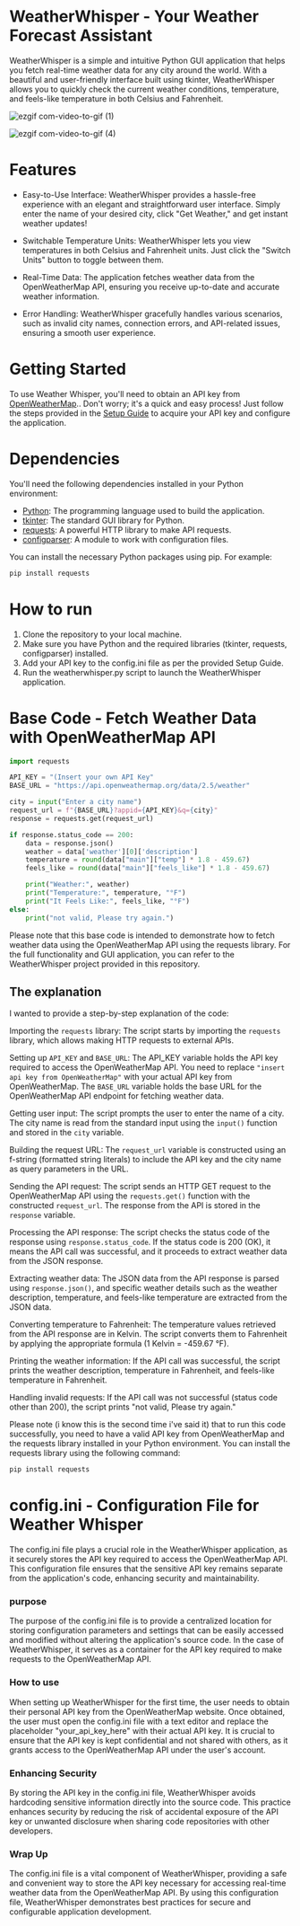 # WeatherWhisper - Your Weather Forecast Assistant

WeatherWhisper is a simple and intuitive Python GUI application that helps you fetch real-time weather data for any city around the world. With a beautiful and user-friendly interface built using tkinter, WeatherWhisper allows you to quickly check the current weather conditions, temperature, and feels-like temperature in both Celsius and Fahrenheit.


![ezgif com-video-to-gif (1)](https://github.com/yannixeno/Weather-Whisper/assets/108096250/474d4b9b-3152-4361-a170-972aa7117c4c)

![ezgif com-video-to-gif (4)](https://github.com/yannixeno/Weather-Whisper/assets/108096250/b77027f4-a107-4ef2-ad88-28f5ad0d9922)







# Features
- Easy-to-Use Interface: WeatherWhisper provides a hassle-free experience with an elegant and straightforward user interface. Simply enter the name of your desired city, click "Get Weather," and get instant weather updates!

- Switchable Temperature Units: WeatherWhisper lets you view temperatures in both Celsius and Fahrenheit units. Just click the "Switch Units" button to toggle between them.

- Real-Time Data: The application fetches weather data from the OpenWeatherMap API, ensuring you receive up-to-date and accurate weather information.

- Error Handling: WeatherWhisper gracefully handles various scenarios, such as invalid city names, connection errors, and API-related issues, ensuring a smooth user experience.

# Getting Started
To use Weather Whisper, you'll need to obtain an API key from [OpenWeatherMap](https://openweathermap.org/).. Don't worry; it's a quick and easy process! Just follow the steps provided in the [Setup Guide](https://openweathermap.org/appid) to acquire your API key and configure the application.


# Dependencies
You'll need the following dependencies installed in your Python environment:

- [Python](https://www.python.org/): The programming language used to build the application.
- [tkinter](https://docs.python.org/3/library/tkinter.html): The standard GUI library for Python.
- [requests](https://docs.python-requests.org/en/latest/): A powerful HTTP library to make API requests.
- [configparser](https://docs.python.org/3/library/configparser.html): A module to work with configuration files.

You can install the necessary Python packages using pip. For example:

```bash
pip install requests
```

# How to run 
1. Clone the repository to your local machine.
2. Make sure you have Python and the required libraries (tkinter, requests, configparser) installed.
3. Add your API key to the config.ini file as per the provided Setup Guide.
4. Run the weatherwhisper.py script to launch the WeatherWhisper application.


# Base Code - Fetch Weather Data with OpenWeatherMap API
```python
import requests

API_KEY = "(Insert your own API Key"
BASE_URL = "https://api.openweathermap.org/data/2.5/weather"

city = input("Enter a city name")
request_url = f"{BASE_URL}?appid={API_KEY}&q={city}"
response = requests.get(request_url)

if response.status_code == 200:
    data = response.json()
    weather = data['weather'][0]['description']
    temperature = round(data["main"]["temp"] * 1.8 - 459.67)
    feels_like = round(data["main"]["feels_like"] * 1.8 - 459.67)

    print("Weather:", weather)
    print("Temperature:", temperature, "°F")
    print("It Feels Like:", feels_like, "°F")
else:
    print("not valid, Please try again.")
```

Please note that this base code is intended to demonstrate how to fetch weather data using the OpenWeatherMap API using the requests library. For the full functionality and GUI application, you can refer to the WeatherWhisper project provided in this repository.

## The explanation
I wanted to provide a step-by-step explanation of the code:

Importing the ```requests``` library: The script starts by importing the ```requests``` library, which allows making HTTP requests to external APIs.

Setting up ```API_KEY``` and ```BASE_URL```: The API_KEY variable holds the API key required to access the OpenWeatherMap API. You need to replace ```"insert api key from OpenWeatherMap"``` with your actual API key from OpenWeatherMap. The ```BASE_URL``` variable holds the base URL for the OpenWeatherMap API endpoint for fetching weather data.

Getting user input: The script prompts the user to enter the name of a city. The city name is read from the standard input using the ```input()``` function and stored in the ```city``` variable.

Building the request URL: The ```request_url``` variable is constructed using an f-string (formatted string literals) to include the API key and the city name as query parameters in the URL.

Sending the API request: The script sends an HTTP GET request to the OpenWeatherMap API using the ```requests.get()``` function with the constructed ```request_url```. The response from the API is stored in the ```response``` variable.

Processing the API response: The script checks the status code of the response using ```response.status_code```. If the status code is 200 (OK), it means the API call was successful, and it proceeds to extract weather data from the JSON response.

Extracting weather data: The JSON data from the API response is parsed using ```response.json()```, and specific weather details such as the weather description, temperature, and feels-like temperature are extracted from the JSON data.

Converting temperature to Fahrenheit: The temperature values retrieved from the API response are in Kelvin. The script converts them to Fahrenheit by applying the appropriate formula (1 Kelvin = -459.67 °F).

Printing the weather information: If the API call was successful, the script prints the weather description, temperature in Fahrenheit, and feels-like temperature in Fahrenheit.

Handling invalid requests: If the API call was not successful (status code other than 200), the script prints "not valid, Please try again."

Please note (i know this is the second time i've said it) that to run this code successfully, you need to have a valid API key from OpenWeatherMap and the requests library installed in your Python environment. You can install the requests library using the following command:

```bash
pip install requests
```


# config.ini - Configuration File for Weather Whisper
The config.ini file plays a crucial role in the WeatherWhisper application, as it securely stores the API key required to access the OpenWeatherMap API. This configuration file ensures that the sensitive API key remains separate from the application's code, enhancing security and maintainability.

### purpose
The purpose of the config.ini file is to provide a centralized location for storing configuration parameters and settings that can be easily accessed and modified without altering the application's source code. In the case of WeatherWhisper, it serves as a container for the API key required to make requests to the OpenWeatherMap API.

### How to use
When setting up WeatherWhisper for the first time, the user needs to obtain their personal API key from the OpenWeatherMap website. Once obtained, the user must open the config.ini file with a text editor and replace the placeholder "your_api_key_here" with their actual API key. It is crucial to ensure that the API key is kept confidential and not shared with others, as it grants access to the OpenWeatherMap API under the user's account.


### Enhancing Security
By storing the API key in the config.ini file, WeatherWhisper avoids hardcoding sensitive information directly into the source code. This practice enhances security by reducing the risk of accidental exposure of the API key or unwanted disclosure when sharing code repositories with other developers.

### Wrap Up
The config.ini file is a vital component of WeatherWhisper, providing a safe and convenient way to store the API key necessary for accessing real-time weather data from the OpenWeatherMap API. By using this configuration file, WeatherWhisper demonstrates best practices for secure and configurable application development.
